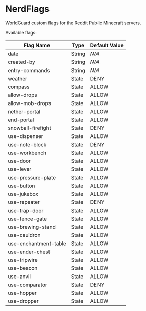 NerdFlags
=========
WorldGuard custom flags for the Reddit Public Minecraft servers.

Available flags:

| Flag Name             | Type   | Default Value |
|-----------------------|--------|---------------|
| date                  | String | *N/A*         |
| created-by            | String | *N/A*         |
| entry-commands        | String | *N/A*         |
| weather               | State  | DENY          |
| compass               | State  | ALLOW         |
| allow-drops           | State  | ALLOW         |
| allow-mob-drops       | State  | ALLOW         |
| nether-portal         | State  | ALLOW         |
| end-portal            | State  | ALLOW         |
| snowball-firefight    | State  | DENY          |
| use-dispenser         | State  | ALLOW         |
| use-note-block        | State  | DENY          |
| use-workbench         | State  | ALLOW         |
| use-door              | State  | ALLOW         |
| use-lever             | State  | ALLOW         |
| use-pressure-plate    | State  | ALLOW         |
| use-button            | State  | ALLOW         |
| use-jukebox           | State  | ALLOW         |
| use-repeater          | State  | DENY          |
| use-trap-door         | State  | ALLOW         |
| use-fence-gate        | State  | ALLOW         |
| use-brewing-stand     | State  | ALLOW         |
| use-cauldron          | State  | ALLOW         |
| use-enchantment-table | State  | ALLOW         |
| use-ender-chest       | State  | ALLOW         |
| use-tripwire          | State  | ALLOW         |
| use-beacon            | State  | ALLOW         |
| use-anvil             | State  | ALLOW         |
| use-comparator        | State  | DENY          |
| use-hopper            | State  | ALLOW         |
| use-dropper           | State  | ALLOW         |
